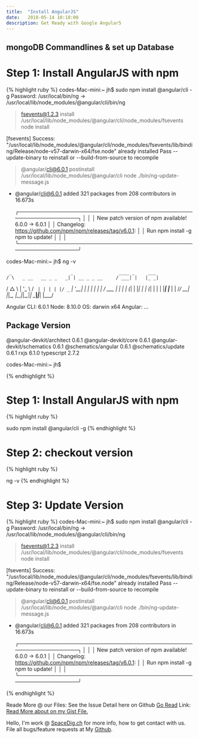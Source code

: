 ```yaml
---
title:  "Install AngularJS"
date:   2018-05-14 10:18:00
description: Get Ready with Google Angular5
---
```

<h2 id="this-post-is-the-last-of-a-series-of-posts-in-which-i-write-about-the-observable-type-in-the-first-post-we-went-ahead-writing-an-observable-from-scratch-in-order-to-fully-understand-it-we-then-explored-how-to-create-observables-from-values-arrays-dom-events-and-promises-this-time-well-focus-on-compositions-by-rewriting-some-basic-composition-operators">mongoDB Commandlines & set up Database</h2>

<h1>Step 1: Install AngularJS with npm</h1>


{% highlight ruby %}
codes-Mac-mini:~ jh$ sudo npm install @angular/cli -g 
Password:
/usr/local/bin/ng -> /usr/local/lib/node_modules/@angular/cli/bin/ng

> fsevents@1.2.3 install /usr/local/lib/node_modules/@angular/cli/node_modules/fsevents
> node install

[fsevents] Success: "/usr/local/lib/node_modules/@angular/cli/node_modules/fsevents/lib/binding/Release/node-v57-darwin-x64/fse.node" already installed
Pass --update-binary to reinstall or --build-from-source to recompile

> @angular/cli@6.0.1 postinstall /usr/local/lib/node_modules/@angular/cli
> node ./bin/ng-update-message.js

+ @angular/cli@6.0.1
added 321 packages from 208 contributors in 16.673s


   ╭────────────────────────────────────────────────────────────────╮
   │                                                                │
   │       New patch version of npm available! 6.0.0 → 6.0.1        │
   │   Changelog: https://github.com/npm/npm/releases/tag/v6.0.1:   │
   │               Run npm install -g npm to update!                │
   │                                                                │
   ╰────────────────────────────────────────────────────────────────╯

codes-Mac-mini:~ jh$ ng -v

     _                      _                 ____ _     ___
    / \   _ __   __ _ _   _| | __ _ _ __     / ___| |   |_ _|
   / △ \ | '_ \ / _` | | | | |/ _` | '__|   | |   | |    | |
  / ___ \| | | | (_| | |_| | | (_| | |      | |___| |___ | |
 /_/   \_\_| |_|\__, |\__,_|_|\__,_|_|       \____|_____|___|
                |___/
    

Angular CLI: 6.0.1
Node: 8.10.0
OS: darwin x64
Angular: 
... 

Package                      Version
------------------------------------------------------
@angular-devkit/architect    0.6.1
@angular-devkit/core         0.6.1
@angular-devkit/schematics   0.6.1
@schematics/angular          0.6.1
@schematics/update           0.6.1
rxjs                         6.1.0
typescript                   2.7.2
    
codes-Mac-mini:~ jh$ 






{% endhighlight %}






<h1>Step 1: Install AngularJS with npm</h1>

{% highlight ruby %}

sudo npm install @angular/cli -g 
{% endhighlight %}



<h1>Step 2: checkout version</h1>

{% highlight ruby %}

ng -v
{% endhighlight %}



<h1>Step 3: Update Version</h1>

{% highlight ruby %}
codes-Mac-mini:~ jh$ sudo npm install @angular/cli -g 
Password:
/usr/local/bin/ng -> /usr/local/lib/node_modules/@angular/cli/bin/ng

> fsevents@1.2.3 install /usr/local/lib/node_modules/@angular/cli/node_modules/fsevents
> node install

[fsevents] Success: "/usr/local/lib/node_modules/@angular/cli/node_modules/fsevents/lib/binding/Release/node-v57-darwin-x64/fse.node" already installed
Pass --update-binary to reinstall or --build-from-source to recompile

> @angular/cli@6.0.1 postinstall /usr/local/lib/node_modules/@angular/cli
> node ./bin/ng-update-message.js

+ @angular/cli@6.0.1
added 321 packages from 208 contributors in 16.673s


   ╭────────────────────────────────────────────────────────────────╮
   │                                                                │
   │       New patch version of npm available! 6.0.0 → 6.0.1        │
   │   Changelog: https://github.com/npm/npm/releases/tag/v6.0.1:   │
   │               Run npm install -g npm to update!                │
   │                                                                │
   ╰────────────────────────────────────────────────────────────────╯

{% endhighlight %}







Reade More @ our Files: 
See the Issue Detail here on Github <a href="https://github.com/SpaceG/youtube/edit/master/mongo_db.md">Go Read</a> 
Link: <a href="https://github.com/SpaceG/youtube/edit/master/mongo_db.md">Read More about on my Gist File.</a> 




 Hello, I'm work @ [SpaceDig.ch][spacedig] for more info, how to get contact with us. File all bugs/feature requests at My  [Github][jekyll-gh].

[jekyll-gh]: https://github.com/spaceg
[spacedig]:    http://spacedig.ch
